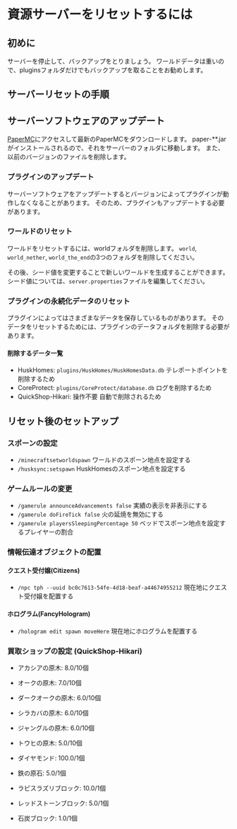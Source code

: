 # 資源サーバーをリセットするには

## 初めに

サーバーを停止して、バックアップをとりましょう。
ワールドデータは重いので、pluginsフォルダだけでもバックアップを取ることをお勧めします。

## サーバーリセットの手順

## サーバーソフトウェアのアップデート

[PaperMC](https://papermc.io/downloads/paper)にアクセスして最新のPaperMCをダウンロードします。
paper-**.jarがインストールされるので、それをサーバーのフォルダに移動します。
また、以前のバージョンのファイルを削除します。

### プラグインのアップデート
サーバーソフトウェアをアップデートするとバージョンによってプラグインが動作しなくなることがあります。
そのため、プラグインもアップデートする必要があります。

### ワールドのリセット

ワールドをリセットするには、worldフォルダを削除します。
`world`, `world_nether`, `world_the_end`の3つのフォルダを削除してください。

その後、シード値を変更することで新しいワールドを生成することができます。
シード値については、`server.properties`ファイルを編集してください。

### プラグインの永続化データのリセット
プラグインによってはさまざまなデータを保存しているものがあります。
そのデータをリセットするためには、プラグインのデータフォルダを削除する必要があります。

#### 削除するデータ一覧
- HuskHomes: `plugins/HuskHomes/HuskHomesData.db` テレポートポイントを削除するため
- CoreProtect: `plugins/CoreProtect/database.db` ログを削除するため
- QuickShop-Hikari: 操作不要 自動で削除されるため

## リセット後のセットアップ

### スポーンの設定
- `/minecraftsetworldspawn` ワールドのスポーン地点を設定する
- `/husksync:setspawn` HuskHomesのスポーン地点を設定する


### ゲームルールの変更
- `/gamerule announceAdvancements false` 実績の表示を非表示にする
- `/gamerule doFireTick false` 火の延焼を無効にする
- `/gamerule playersSleepingPercentage 50` ベッドでスポーン地点を設定するプレイヤーの割合

### 情報伝達オブジェクトの配置
#### クエスト受付嬢(Citizens)
- `/npc tph --uuid bc0c7613-54fe-4d18-beaf-a44674955212` 現在地にクエスト受付嬢を配置する

#### ホログラム(FancyHologram)
- `/hologram edit spawn moveHere` 現在地にホログラムを配置する


### 買取ショップの設定 (QuickShop-Hikari)

- アカシアの原木: 8.0/10個
- オークの原木: 7.0/10個
- ダークオークの原木: 6.0/10個
- シラカバの原木: 6.0/10個
- ジャングルの原木: 6.0/10個
- トウヒの原木: 5.0/10個

- ダイヤモンド: 100.0/1個
- 鉄の原石: 5.0/1個
- ラピスラズリブロック: 10.0/1個
- レッドストーンブロック: 5.0/1個
- 石炭ブロック: 1.0/1個

